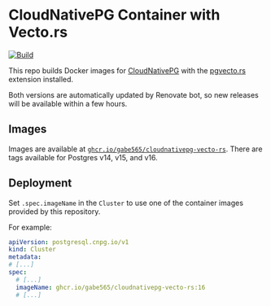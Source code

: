 # CloudNativePG Container with Vecto.rs

<!--renovate repo= -->
[![Build](https://github.com/gabe565/docker-cloudnativepg-vecto.rs/actions/workflows/build.yaml/badge.svg)](https://github.com/gabe565/docker-cloudnativepg-vecto.rs/actions/workflows/build.yaml)

This repo builds Docker images for [CloudNativePG](https://cloudnative-pg.io/) with the [pgvecto.rs](https://github.com/tensorchord/pgvecto.rs) extension installed.

Both versions are automatically updated by Renovate bot, so new releases will be available within a few hours.

## Images

Images are available at [`ghcr.io/gabe565/cloudnativepg-vecto-rs`](https://github.com/gabe565/docker-cloudnativepg-vecto.rs/pkgs/container/cloudnativepg-vecto-rs). There are tags available for Postgres v14, v15, and v16.

## Deployment

Set `.spec.imageName` in the `Cluster` to use one of the container images provided by this repository.

For example:
```yaml
apiVersion: postgresql.cnpg.io/v1
kind: Cluster
metadata:
# [...]
spec:
  # [...]
  imageName: ghcr.io/gabe565/cloudnativepg-vecto-rs:16
  # [...]
```
